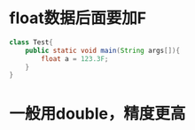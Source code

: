 # float数据后面要加F

```java
class Test{
    public static void main(String args[]){
        float a = 123.3F;
    }
}
```
# 一般用double，精度更高